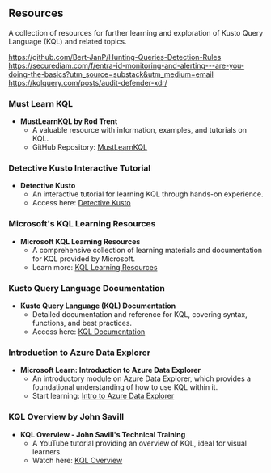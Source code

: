 ## Resources

A collection of resources for further learning and exploration of Kusto Query Language (KQL) and related topics.

https://github.com/Bert-JanP/Hunting-Queries-Detection-Rules
https://securediam.com/f/entra-id-monitoring-and-alerting---are-you-doing-the-basics?utm_source=substack&utm_medium=email
https://kqlquery.com/posts/audit-defender-xdr/

### Must Learn KQL

- **MustLearnKQL by Rod Trent**
  - A valuable resource with information, examples, and tutorials on KQL.
  - GitHub Repository: [MustLearnKQL](https://github.com/rod-trent/MustLearnKQL)

### Detective Kusto Interactive Tutorial

- **Detective Kusto**
  - An interactive tutorial for learning KQL through hands-on experience.
  - Access here: [Detective Kusto](https://detective.kusto.io/)

### Microsoft's KQL Learning Resources

- **Microsoft KQL Learning Resources**
  - A comprehensive collection of learning materials and documentation for KQL provided by Microsoft.
  - Learn more: [KQL Learning Resources](https://learn.microsoft.com/en-us/azure/data-explorer/kql-learning-resources)

### Kusto Query Language Documentation

- **Kusto Query Language (KQL) Documentation**
  - Detailed documentation and reference for KQL, covering syntax, functions, and best practices.
  - Access here: [KQL Documentation](https://learn.microsoft.com/en-us/azure/data-explorer/kusto/query/)

### Introduction to Azure Data Explorer

- **Microsoft Learn: Introduction to Azure Data Explorer**
  - An introductory module on Azure Data Explorer, which provides a foundational understanding of how to use KQL within it.
  - Start learning: [Intro to Azure Data Explorer](https://learn.microsoft.com/en-us/training/modules/intro-to-azure-data-explorer/)

### KQL Overview by John Savill

- **KQL Overview - John Savill's Technical Training**
  - A YouTube tutorial providing an overview of KQL, ideal for visual learners.
  - Watch here: [KQL Overview](https://www.youtube.com/watch?v=Pl8n6GaWEo0)

